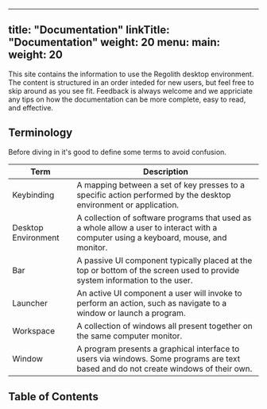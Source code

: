 
---
title: "Documentation"
linkTitle: "Documentation"
weight: 20
menu:
  main:
    weight: 20
---

This site contains the information to use the Regolith desktop environment.  The content is structured in an order inteded for new users, but feel free to skip around as you see fit.  Feedback is always welcome and we appriciate any tips on how the documentation can be more complete, easy to read, and effective.

## Terminology

Before diving in it's good to define some terms to avoid confusion.

| Term            | Description |
|-------------------|-----------|
| Keybinding      | A mapping between a set of key presses to a specific action performed by the desktop environment or application. |
| Desktop Environment   | A collection of software programs that used as a whole allow a user to interact with a computer using a keyboard, mouse, and monitor.|
| Bar            | A passive UI component typically placed at the top or bottom of the screen used to provide system information to the user.|
| Launcher       | An active UI component a user will invoke to perform an action, such as navigate to a window or launch a program.|
| Workspace      | A collection of windows all present together on the same computer monitor. |
| Window         | A program presents a graphical interface to users via windows. Some programs are text based and do not create windows of their own. |

## Table of Contents





